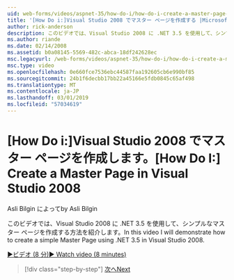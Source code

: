```yaml
---
uid: web-forms/videos/aspnet-35/how-do-i/how-do-i-create-a-master-page-in-visual-studio-2008
title: '[How Do i:]Visual Studio 2008 でマスター ページを作成する |Microsoft Docs'
author: rick-anderson
description: このビデオでは、Visual Studio 2008 に .NET 3.5 を使用して、シンプルなマスター ページを作成する方法を紹介します。
ms.author: riande
ms.date: 02/14/2008
ms.assetid: b0a08145-5569-482c-abca-18df242628ec
msc.legacyurl: /web-forms/videos/aspnet-35/how-do-i/how-do-i-create-a-master-page-in-visual-studio-2008
msc.type: video
ms.openlocfilehash: 0e660fce7536ebc44587faa192605cb6e990bf85
ms.sourcegitcommit: 24b1f6decbb17bb22a45166e5fdb0845c65af498
ms.translationtype: MT
ms.contentlocale: ja-JP
ms.lasthandoff: 03/01/2019
ms.locfileid: "57034619"
---
```

<a name="how-do-i-create-a-master-page-in-visual-studio-2008"></a><span data-ttu-id="b5f93-103">[How Do i:]Visual Studio 2008 でマスター ページを作成します。</span><span class="sxs-lookup"><span data-stu-id="b5f93-103">[How Do I:] Create a Master Page in Visual Studio 2008</span></span>
====================
<span data-ttu-id="b5f93-104">Asli Bilgin によって</span><span class="sxs-lookup"><span data-stu-id="b5f93-104">by Asli Bilgin</span></span>

<span data-ttu-id="b5f93-105">このビデオでは、Visual Studio 2008 に .NET 3.5 を使用して、シンプルなマスター ページを作成する方法を紹介します。</span><span class="sxs-lookup"><span data-stu-id="b5f93-105">In this video I will demonstrate how to create a simple Master Page using .NET 3.5 in Visual Studio 2008.</span></span>

[<span data-ttu-id="b5f93-106">&#9654;ビデオ (8 分)</span><span class="sxs-lookup"><span data-stu-id="b5f93-106">&#9654; Watch video (8 minutes)</span></span>](https://channel9.msdn.com/Blogs/ASP-NET-Site-Videos/how-do-i-create-a-master-page-in-visual-studio-2008)

> [!div class="step-by-step"]
> [<span data-ttu-id="b5f93-107">次へ</span><span class="sxs-lookup"><span data-stu-id="b5f93-107">Next</span></span>](how-do-i-create-nested-master-page-in-visual-studio-2008.md)
